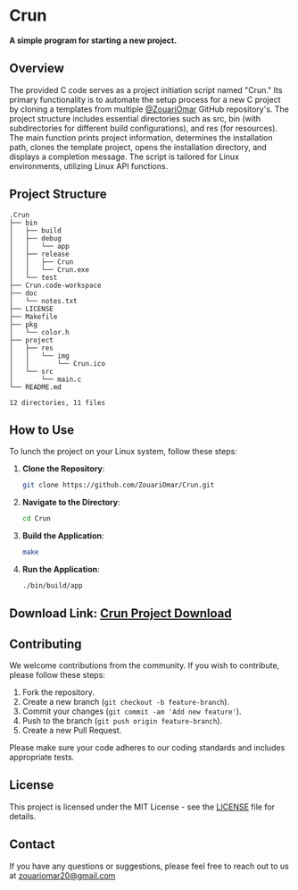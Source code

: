 # Crun

**A simple program for starting a new project.**

## Overview

The provided C code serves as a project initiation script named "Crun." Its primary functionality is to automate the setup process for a new C project by cloning a templates from multiple [@ZouariOmar](https://github.com/ZouariOmar) GitHub repository's. The project structure includes essential directories such as src, bin (with subdirectories for different build configurations), and res (for resources). The main function prints project information, determines the installation path, clones the template project, opens the installation directory, and displays a completion message. The script is tailored for Linux environments, utilizing Linux API functions.

## Project Structure

```plaintext
.Crun
├── bin
│   ├── build
│   ├── debug
│   │   └── app
│   ├── release
│   │   ├── Crun
│   │   └── Crun.exe
│   └── test
├── Crun.code-workspace
├── doc
│   └── notes.txt
├── LICENSE
├── Makefile
├── pkg
│   └── color.h
├── project
│   ├── res
│   │   └── img
│   │       └── Crun.ico
│   └── src
│       └── main.c
└── README.md

12 directories, 11 files
```

## How to Use

To lunch the project on your Linux system, follow these steps:

1. **Clone the Repository**:

    ```sh
    git clone https://github.com/ZouariOmar/Crun.git
    ```

2. **Navigate to the Directory**:

    ```sh
    cd Crun
    ```

3. **Build the Application**:

    ```sh
    make
    ```

4. **Run the Application**:

    ```sh
    ./bin/build/app
    ```

## Download Link: [Crun Project Download](https://www.mediafire.com/file/zxp1u5lp3fnifzi/Crun.zip/file)

## Contributing

We welcome contributions from the community. If you wish to contribute, please follow these steps:

1. Fork the repository.
2. Create a new branch (`git checkout -b feature-branch`).
3. Commit your changes (`git commit -am 'Add new feature'`).
4. Push to the branch (`git push origin feature-branch`).
5. Create a new Pull Request.

Please make sure your code adheres to our coding standards and includes appropriate tests.

## License

This project is licensed under the MIT License - see the [LICENSE](LICENSE) file for details.

## Contact

If you have any questions or suggestions, please feel free to reach out to us at [zouariomar20@gmail.com](mailto:zouariomar20@gmail.com)
